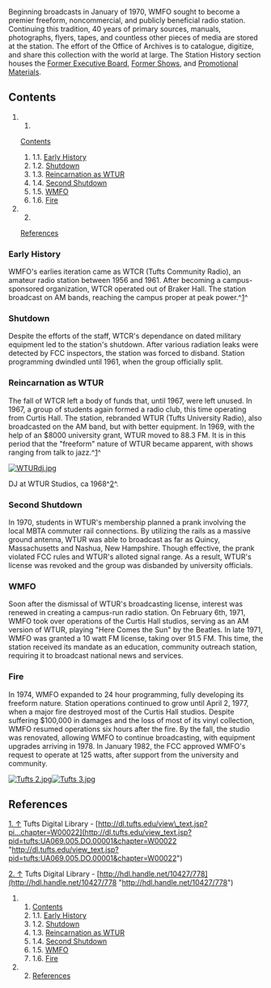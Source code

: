 Beginning broadcasts in January of 1970, WMFO sought to become a premier
freeform, noncommercial, and publicly beneficial radio station.
Continuing this tradition, 40 years of primary sources, manuals,
photographs, flyers, tapes, and countless other pieces of media are
stored at the station. The effort of the Office of Archives is to
catalogue, digitize, and share this collection with the world at large.
The Station History section houses the [Former Executive
Board](https://wiki.wmfo.org/History/Station_History/Former_Executive_Board "History/Station History/Former Executive Board"),
[Former
Shows](https://wiki.wmfo.org/History/Station_History/Former_Shows "History/Station History/Former Shows"),
and [Promotional
Materials](https://wiki.wmfo.org/History/Station_History/Promotional_Materials "History/Station History/Promotional Materials").

Contents 
--------

1.  1.
    [Contents](https://wiki.wmfo.org/About_WMFO/Station_History#Contents)
    1.  1.1. [Early
        History](https://wiki.wmfo.org/About_WMFO/Station_History#Early_History)
    2.  1.2.
        [Shutdown](https://wiki.wmfo.org/About_WMFO/Station_History#Shutdown)
    3.  1.3. [Reincarnation as
        WTUR](https://wiki.wmfo.org/About_WMFO/Station_History#Reincarnation_as_WTUR)
    4.  1.4. [Second
        Shutdown](https://wiki.wmfo.org/About_WMFO/Station_History#Second_Shutdown)
    5.  1.5.
        [WMFO](https://wiki.wmfo.org/About_WMFO/Station_History#WMFO)
    6.  1.6.
        [Fire](https://wiki.wmfo.org/About_WMFO/Station_History#Fire)

2.  2.
    [References](https://wiki.wmfo.org/About_WMFO/Station_History#References)

### Early History 

WMFO's earlies iteration came as WTCR (Tufts Community Radio), an
amateur radio station between 1956 and 1961. After becoming a
campus-sponsored organization, WTCR operated out of Braker Hall. The
station broadcast on AM bands, reaching the campus proper at peak
power.^[1](#endnote_1)^

### Shutdown 

Despite the efforts of the staff, WTCR's dependance on dated military
equipment led to the station's shutdown. After various radiation leaks
were detected by FCC inspectors, the station was forced to disband.
Station programming dwindled until 1961, when the group officially
split.

### Reincarnation as WTUR 

The fall of WTCR left a body of funds that, until 1967, were left
unused. In 1967, a group of students again formed a radio club, this
time operating from Curtis Hall. The station, rebranded WTUR (Tufts
University Radio), also broadcasted on the AM band, but with better
equipment. In 1969, with the help of an \$8000 university grant, WTUR
moved to 88.3 FM. It is in this period that the "freeform" nature of
WTUR became apparent, with shows ranging from talk to
jazz.^[1](#endnote_1)^

[![WTURdj.jpg](https://wiki.wmfo.org/@api/deki/files/97/=WTURdj.jpg?size=webview)](https://wiki.wmfo.org/@api/deki/files/97/=WTURdj.jpg "WTURdj.jpg")

DJ at WTUR Studios, ca 1968^[2](#endnote_2)^.

### Second Shutdown 

In 1970, students in WTUR's membership planned a prank involving the
local MBTA commuter rail connections. By utilizing the rails as a
massive ground antenna, WTUR was able to broadcast as far as Quincy,
Massachusetts and Nashua, New Hampshire. Though effective, the prank
violated FCC rules and WTUR's alloted signal range. As a result, WTUR's
license was revoked and the group was disbanded by university officials.

### WMFO 

Soon after the dismissal of WTUR's broadcasting license, interest was
renewed in creating a campus-run radio station. On February 6th, 1971,
WMFO took over operations of the Curtis Hall studios, serving as an AM
version of WTUR, playing "Here Comes the Sun" by the Beatles. In late
1971, WMFO was granted a 10 watt FM license, taking over 91.5 FM. This
time, the station received its mandate as an education, community
outreach station, requiring it to broadcast national news and services.

### Fire 

In 1974, WMFO expanded to 24 hour programming, fully developing its
freeform nature. Station operations continued to grow until April 2,
1977, when a major fire destroyed most of the Curtis Hall studios.
Despite suffering \$100,000 in damages and the loss of most of its vinyl
collection, WMFO resumed operations six hours after the fire. By the
fall, the studio was renovated, allowing WMFO to continue broadcasting,
with equipment upgrades arriving in 1978. In January 1982, the FCC
approved WMFO's request to operate at 125 watts, after support from the
university and community.

[![Tufts
2.jpg](https://wiki.wmfo.org/@api/deki/files/266/=Tufts_2.jpg?size=webview)](https://wiki.wmfo.org/@api/deki/files/266/=Tufts_2.jpg "Tufts 2.jpg")[![Tufts
3.jpg](https://wiki.wmfo.org/@api/deki/files/267/=Tufts_3.jpg?size=webview)](https://wiki.wmfo.org/@api/deki/files/267/=Tufts_3.jpg "Tufts 3.jpg")

References 
----------

[1. ↑](#ref_1) Tufts Digital Library -
[http://dl.tufts.edu/view\_text.jsp?pi...chapter=W00022](http://dl.tufts.edu/view_text.jsp?pid=tufts:UA069.005.DO.00001&chapter=W00022 "http://dl.tufts.edu/view_text.jsp?pid=tufts:UA069.005.DO.00001&chapter=W00022")

[2. ↑](#ref_2) Tufts Digital Library -
[http://hdl.handle.net/10427/778](http://hdl.handle.net/10427/778 "http://hdl.handle.net/10427/778")

1.  1. [Contents](#Contents)
    1.  1.1. [Early History](#Early_History)
    2.  1.2. [Shutdown](#Shutdown)
    3.  1.3. [Reincarnation as WTUR](#Reincarnation_as_WTUR)
    4.  1.4. [Second Shutdown](#Second_Shutdown)
    5.  1.5. [WMFO](#WMFO)
    6.  1.6. [Fire](#Fire)

2.  2. [References](#References)

